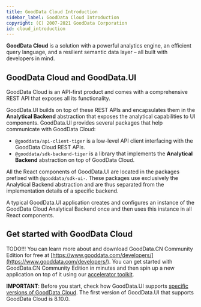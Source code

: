 ```yaml
---
title: GoodData Cloud Introduction
sidebar_label: GoodData Cloud Introduction
copyright: (C) 2007-2021 GoodData Corporation
id: cloud_introduction
---
```


**GoodData Cloud** is a solution with a powerful analytics engine, an efficient query language, and a resilient semantic data layer – all built with developers in mind.

## GoodData Cloud and GoodData.UI

GoodData Cloud is an API-first product and comes with a comprehensive REST API that exposes all its functionality.

GoodData.UI builds on top of these REST APIs and encapsulates them in the **Analytical Backend** abstraction that exposes
the analytical capabilities to UI components. GoodData.UI provides several packages that help communicate with GoodData Cloud:

-  `@gooddata/api-client-tiger` is a low-level API client interfacing with the GoodData Cloud REST APIs.
-  `@gooddata/sdk-backend-tiger` is a library that implements the **Analytical Backend** abstraction on top of GoodData Cloud.

All the React components of GoodData.UI are located in the packages prefixed with `@gooddata/sdk-ui-`. These packages use
exclusively the Analytical Backend abstraction and are thus separated from the implementation details of a specific backend.

A typical GoodData.UI application creates and configures an instance of the GoodData Cloud Analytical Backend once and then uses this instance in all React components.

## Get started with GoodData Cloud

TODO!!! You can learn more about and download GoodData.CN Community Edition for free at [https://www.gooddata.com/developers/](https://www.gooddata.com/developers/). You can get started with GoodData.CN Community Edition in minutes and then spin up a new application on top of it using our [accelerator toolkit](02_start__using_boilerplate.md).

**IMPORTANT**: Before you start, check how GoodData.UI supports [specific versions of GoodData Cloud](01_supported_versions.md#compatibility-with-gooddata-cloud). The first version of GoodData.UI that supports GoodData Cloud is 8.10.0.
